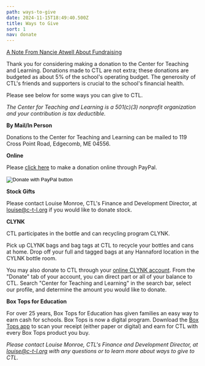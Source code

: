 ```yaml
---
path: ways-to-give
date: 2024-11-15T18:49:40.500Z
title: Ways to Give
sort: 1
nav: donate
---
```

[A Note From Nancie Atwell About Fundraising](https://drive.google.com/file/d/1wEbXv-guKJzlQ7NdDrEnLqUwHe9Ojoow/view?usp=sharing)

Thank you for considering making a donation to the Center for Teaching and Learning. Donations made to CTL are not extra; these donations are budgeted as about 5% of the school's operating budget. The generosity of CTL's friends and supporters is crucial to the school's financial health. 

Please see below for some ways you can give to CTL. 

*The Center for Teaching and Learning is a 501(c)(3) nonprofit organization and your contribution is tax deductible.* 



**By Mail/In Person**

Donations to the Center for Teaching and Learning can be mailed to 119 Cross Point Road, Edgecomb, ME 04556. 



**Online**

Please [click here](https://www.paypal.com/donate/?cmd=_s-xclick&hosted_button_id=WNBVUWQLJ5G5N&source=url&ssrt=1700588523861) to make a donation online through PayPal. 

<form action="https://www.paypal.com/donate" method="post" target="_top">
<input type="hidden" name="hosted_button_id" value="NTKRQX53KUM2S" />
<input type="image" src="https://www.paypalobjects.com/en_US/i/btn/btn_donateCC_LG.gif" border="0" name="submit" title="PayPal - The safer, easier way to pay online!" alt="Donate with PayPal button" />
<img alt="" border="0" src="https://www.paypal.com/en_US/i/scr/pixel.gif" width="1" height="1" />
</form>


**Stock Gifts**

Please contact Louise Monroe, CTL's Finance and Development Director, at louise@c-t-l.org if you would like to donate stock.  



**CLYNK**

CTL participates in the bottle and can recycling program CLYNK.

Pick up CLYNK bags and bag tags at CTL to recycle your bottles and cans at home. Drop off your full and tagged bags at any Hannaford location in the CYLNK bottle room.

You may also donate to CTL through your [online CLYNK account](https://www.clynk.com/login/). From the "Donate" tab of your account, you can direct part or all of your balance to CTL. Search "Center for Teaching and Learning" in the search bar, select our profile, and determine the amount you would like to donate. 



**Box Tops for Education**

For over 25 years, Box Tops for Education has given families an easy way to earn cash for schools. Box Tops is now a digital program. Download the [Box Tops app](https://www.boxtops4education.com/s/get-the-app) to scan your receipt (either paper or digital) and earn for CTL with every Box Tops product you buy.

 

*Please contact Louise Monroe, CTL's Finance and Development Director, at louise@c-t-l.org with any questions or to learn more about ways to give to CTL.*